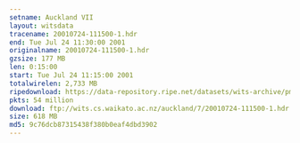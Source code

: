 ```yaml
---
setname: Auckland VII
layout: witsdata
tracename: 20010724-111500-1.hdr
end: Tue Jul 24 11:30:00 2001
originalname: 20010724-111500-1.hdr
gzsize: 177 MB
len: 0:15:00
start: Tue Jul 24 11:15:00 2001
totalwirelen: 2,733 MB
ripedownload: https://data-repository.ripe.net/datasets/wits-archive/pma/long/auck/7//20010724-111500-1.hdr.gz
pkts: 54 million
download: ftp://wits.cs.waikato.ac.nz/auckland/7/20010724-111500-1.hdr.gz
size: 618 MB
md5: 9c76dcb87315438f380b0eaf4dbd3902
---
```

